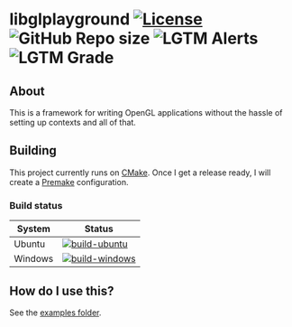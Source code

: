 # libglplayground [![License](https://img.shields.io/github/license/yodasoda1219/libglplayground)](https://github.com/yodasoda1219/libglplayground/blob/main/LICENSE) ![GitHub Repo size](https://img.shields.io/github/repo-size/yodasoda1219/libglplayground) ![LGTM Alerts](https://img.shields.io/lgtm/alerts/github/yodasoda1219/libglplayground) ![LGTM Grade](https://img.shields.io/lgtm/grade/cpp/github/yodasoda1219/libglplayground)

## About

This is a framework for writing OpenGL applications without the hassle of setting up contexts and all of that.

## Building

This project currently runs on [CMake](https://cmake.org). Once I get a release ready, I will create a [Premake](https://premake.github.io) configuration.

### Build status

| System  | Status |
| ---     | ---    |
| Ubuntu  | [![build-ubuntu](https://img.shields.io/github/workflow/status/yodasoda1219/libglplayground/build-ubuntu)](https://github.com/yodasoda1219/libglplayground/actions/workflows/build-ubuntu.yml)    |
| Windows | [![build-windows](https://img.shields.io/github/workflow/status/yodasoda1219/libglplayground/build-windows)](https://github.com/yodasoda1219/libglplayground/actions/workflows/build-windows.yml) |

## How do I use this?

See the [examples folder](examples/).
